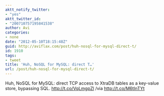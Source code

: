 ```yaml
---
aktt_notify_twitter:
- "yes"
aktt_twitter_id:
- "200710757195841538"
author: Avi
categories:
- none
date: "2012-05-10T18:15:48Z"
guid: http://aviflax.com/post/huh-nosql-for-mysql-direct-t/
id: 1910
tags:
- tweet
title: 'Huh, NoSQL for MySQL: direct T…'
url: /post/huh-nosql-for-mysql-direct-t/
---
```

Huh, NoSQL for MySQL: direct TCP access to XtraDB tables as a key-value store, bypassing SQL. <a href="http://t.co/VqLmgpZl" rel="nofollow">http://t.co/VqLmgpZl</a> /via <a href="http://t.co/M6tInTYt" rel="nofollow">http://t.co/M6tInTYt</a>
